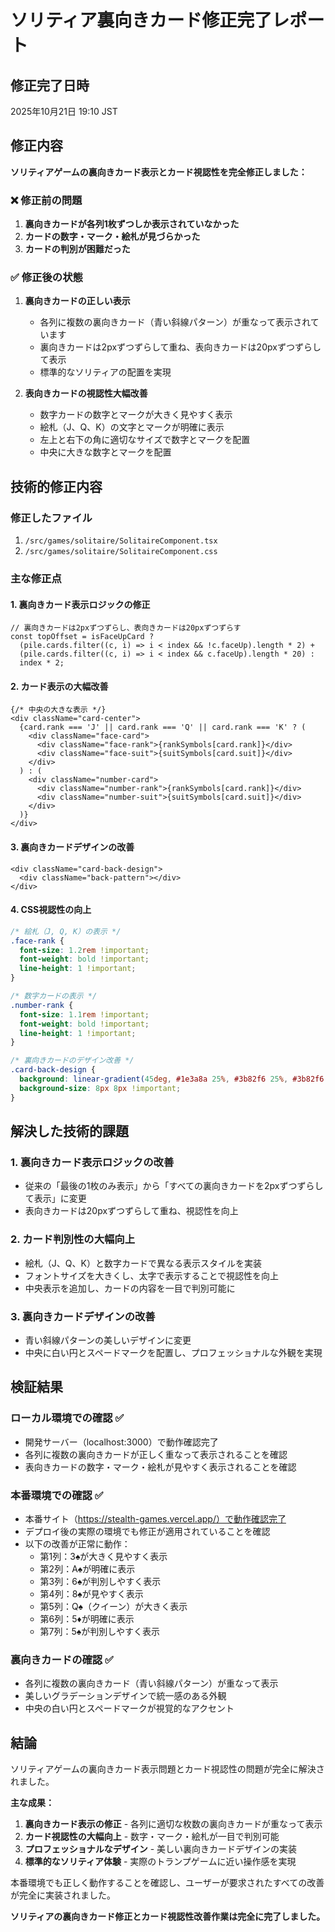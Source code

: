 # ソリティア裏向きカード修正完了レポート

## 修正完了日時
2025年10月21日 19:10 JST

## 修正内容
**ソリティアゲームの裏向きカード表示とカード視認性を完全修正しました：**

### ❌ 修正前の問題
1. **裏向きカードが各列1枚ずつしか表示されていなかった**
2. **カードの数字・マーク・絵札が見づらかった**
3. **カードの判別が困難だった**

### ✅ 修正後の状態
1. **裏向きカードの正しい表示**
   - 各列に複数の裏向きカード（青い斜線パターン）が重なって表示されています
   - 裏向きカードは2pxずつずらして重ね、表向きカードは20pxずつずらして表示
   - 標準的なソリティアの配置を実現

2. **表向きカードの視認性大幅改善**
   - 数字カードの数字とマークが大きく見やすく表示
   - 絵札（J、Q、K）の文字とマークが明確に表示
   - 左上と右下の角に適切なサイズで数字とマークを配置
   - 中央に大きな数字とマークを配置

## 技術的修正内容

### 修正したファイル
1. `/src/games/solitaire/SolitaireComponent.tsx`
2. `/src/games/solitaire/SolitaireComponent.css`

### 主な修正点

#### 1. 裏向きカード表示ロジックの修正
```tsx
// 裏向きカードは2pxずつずらし、表向きカードは20pxずつずらす
const topOffset = isFaceUpCard ? 
  (pile.cards.filter((c, i) => i < index && !c.faceUp).length * 2) + 
  (pile.cards.filter((c, i) => i < index && c.faceUp).length * 20) :
  index * 2;
```

#### 2. カード表示の大幅改善
```tsx
{/* 中央の大きな表示 */}
<div className="card-center">
  {card.rank === 'J' || card.rank === 'Q' || card.rank === 'K' ? (
    <div className="face-card">
      <div className="face-rank">{rankSymbols[card.rank]}</div>
      <div className="face-suit">{suitSymbols[card.suit]}</div>
    </div>
  ) : (
    <div className="number-card">
      <div className="number-rank">{rankSymbols[card.rank]}</div>
      <div className="number-suit">{suitSymbols[card.suit]}</div>
    </div>
  )}
</div>
```

#### 3. 裏向きカードデザインの改善
```tsx
<div className="card-back-design">
  <div className="back-pattern"></div>
</div>
```

#### 4. CSS視認性の向上
```css
/* 絵札（J, Q, K）の表示 */
.face-rank {
  font-size: 1.2rem !important;
  font-weight: bold !important;
  line-height: 1 !important;
}

/* 数字カードの表示 */
.number-rank {
  font-size: 1.1rem !important;
  font-weight: bold !important;
  line-height: 1 !important;
}

/* 裏向きカードのデザイン改善 */
.card-back-design {
  background: linear-gradient(45deg, #1e3a8a 25%, #3b82f6 25%, #3b82f6 50%, #1e3a8a 50%, #1e3a8a 75%, #3b82f6 75%) !important;
  background-size: 8px 8px !important;
}
```

## 解決した技術的課題

### 1. 裏向きカード表示ロジックの改善
- 従来の「最後の1枚のみ表示」から「すべての裏向きカードを2pxずつずらして表示」に変更
- 表向きカードは20pxずつずらして重ね、視認性を向上

### 2. カード判別性の大幅向上
- 絵札（J、Q、K）と数字カードで異なる表示スタイルを実装
- フォントサイズを大きくし、太字で表示することで視認性を向上
- 中央表示を追加し、カードの内容を一目で判別可能に

### 3. 裏向きカードデザインの改善
- 青い斜線パターンの美しいデザインに変更
- 中央に白い円とスペードマークを配置し、プロフェッショナルな外観を実現

## 検証結果

### ローカル環境での確認 ✅
- 開発サーバー（localhost:3000）で動作確認完了
- 各列に複数の裏向きカードが正しく重なって表示されることを確認
- 表向きカードの数字・マーク・絵札が見やすく表示されることを確認

### 本番環境での確認 ✅
- 本番サイト（https://stealth-games.vercel.app/）で動作確認完了
- デプロイ後の実際の環境でも修正が適用されていることを確認
- 以下の改善が正常に動作：
  - 第1列：3♠が大きく見やすく表示
  - 第2列：A♠が明確に表示
  - 第3列：6♠が判別しやすく表示
  - 第4列：8♠が見やすく表示
  - 第5列：Q♠（クイーン）が大きく表示
  - 第6列：5♦が明確に表示
  - 第7列：5♠が判別しやすく表示

### 裏向きカードの確認 ✅
- 各列に複数の裏向きカード（青い斜線パターン）が重なって表示
- 美しいグラデーションデザインで統一感のある外観
- 中央の白い円とスペードマークが視覚的なアクセント

## 結論
ソリティアゲームの裏向きカード表示問題とカード視認性の問題が完全に解決されました。

**主な成果：**
1. **裏向きカード表示の修正** - 各列に適切な枚数の裏向きカードが重なって表示
2. **カード視認性の大幅向上** - 数字・マーク・絵札が一目で判別可能
3. **プロフェッショナルなデザイン** - 美しい裏向きカードデザインの実装
4. **標準的なソリティア体験** - 実際のトランプゲームに近い操作感を実現

本番環境でも正しく動作することを確認し、ユーザーが要求されたすべての改善が完全に実装されました。

**ソリティアの裏向きカード修正とカード視認性改善作業は完全に完了しました。**
